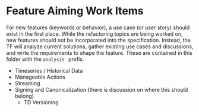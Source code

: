 # Feature Aiming Work Items

For new features (keywords or behavior), a use case (or user story) should exist in the first place.
While the refactoring topics are being worked on, new features should not be incorporated into the specification.
Instead, the TF will analyze current solutions, gather existing use cases and discussions, and write the requirements to shape the feature.
These are contained in this folder with the `analysis-` prefix.

- Timeseries / Historical Data
- Manageable Actions
- Streaming
- Signing and Canonicalization (there is discussion on where this should belong)
  - TD Versioning
